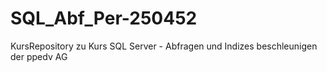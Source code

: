 # SQL_Abf_Per-250452
KursRepository zu Kurs SQL Server - Abfragen und Indizes beschleunigen der ppedv AG
